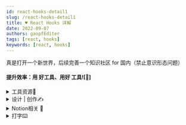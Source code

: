 ```yaml
---
id: react-hooks-detail1
slug: /react-hooks-detail1
title: ♥ React Hooks 详解
date: 2022-09-07
authors: gaopfEditer
tags: [react, hooks]
keywords: [react, hooks]
---
```


真是打开一个新世界，后续完善一个知识社区 for 国内（禁止意识形态问题）

#### 提升效率：用 好工具、用好 工具![🔨]


<details>
  <summary>工具资源🔧</summary>
  <div>
    <ul>
      <li><a href="https://36kr.com/p/1778594967437697">工信部 | 一键解除手机绑定账号</a>（36氪）</li>
      <li><strong>工具</strong>：<a href="https://juejin.cn/post/7082310173997400078">Auto.js</a> - Android平台支持Node.js的JavaScript自动化工具<blockquote>官方已经不开源，有一个其他开源的：<a href="https://github.com/SuperMonster003/AutoJs6">https://github.com/SuperMonster003/AutoJs6</a></blockquote></li>
      <li><strong>工具</strong>：<a href="https://parsec.app/downloads">Parsec</a> - 轻量级远程连接工具（即开即用）</li>
      <li><strong>工具</strong>：<a href="https://github.com/aerotoad/Thud">Thud</a> - 开源无广告Android新闻App（ionic+angular开发）</li>
      <li><strong>工具</strong>：<a href="https://juejin.cn/post/7084886593089044493">叮咚抢菜</a> - 派送时段监听及推送工具</li>
      <li><strong>工具</strong>：<a href="https://mywis.cn/">WIS微思博客</a> - 含在线智能工具/自定义地图可视化</li>
      <li><strong>工具</strong>：<a href="https://www.wondercv.com/">超级简历</a> - 免费简历创建（海量模板）</li>
      <li><strong>工具</strong>：<a href="https://www.tunefind.com/">Tunefind</a> - 影视原声查询网</li>
      <li><strong>工具</strong>：<a href="https://zh.hk1lib.org/">zlibrary</a> - 免费电子书搜索下载</li>
      <li><strong>工具</strong>：<a href="https://slidesgo.com/">slidesgo</a> - 海量免费PPT模板下载</li>
      <li><strong>工具</strong>：<a href="https://www.gushiwen.cn/">古诗文网</a> - 古诗文经典传承</li>
      <li><strong>工具</strong>：<a href="https://www.alltoall.net/">all to all</a> - 在线文档/音视频/图片格式转换</li>
      <li><strong>浏览器插件</strong>：<a href="https://chrome.google.com/webstore/detail/omni-bookmark-history-tab/mapjgeachilmcbbokkgcbgpbakaaeehi/related?hl=en&authuser=0">omni</a> - 书签/历史/Tab页管理</li>
      <li><strong>工具推荐</strong>：<a href="https://juejin.cn/post/7064351592543158302#comment">生产力开发工具</a>（掘金）</li>
      <li><strong>小程序</strong>：<a href="https://sspai.com/post/67375">极客词典</a> - 中国互联网常见单词误读纠正</li>
      <li><strong>浏览器</strong>：<a href="https://sspai.com/post/67844">管理浏览器插件的插件</a>（少数派）</li>
      <li><strong>浏览器</strong>：<a href="https://chrome.google.com/webstore/detail/imageassistant-batch-imag/dbjbempljhcmhlfpfacalomonjpalpko">ImageAssistant</a> - 网页图片批量下载/以图搜图</li>
      <li><strong>Windows工具</strong>：<a href="https://www.52pojie.cn/thread-1481099-1-1.html">抖音无水印下载</a>（用户视频下载）</li>
      <li><strong>Android</strong>：<a href="https://github.com/loong132/autojs-script">Auto.js脚本</a> - 安卓设备重复性操作自动化</li>
      <li><a href="https://github.com/microsoft/PowerToys">PowerToys</a> - 微软官方Windows工具集（分屏/文件管理等）</li>
      <li><a href="https://github.com/Sneeds-Feed-and-Seed/sneedacity">Sneedacity</a> - 开源免费音频编辑器</li>
      <li><a href="https://github.com/dataease/dataease">DataEase</a> - 开源数据可视化分析工具</li>
      <li><a href="https://vitotechnology.com/apps/star-walk-2">Star Walk 2</a> - AR星空识别App</li>
      <li><a href="https://mp.weixin.qq.com/s/QPocKAa3GMBchIzqX2-HyQ">Potplayer</a> - 全能视频播放器</li>
      <li><a href="https://rustdesk.com/zh/">RustDesk</a> - 免费开源远程桌面软件</li>
      <li><a href="https://getsimnum.caict.ac.cn/#/">全国电话卡一证通查</a> - 查询名下移动电话卡数量</li>
      <li><a href="http://wanyouw.com/">万有导航</a> - 综合资源导航站</li>
      <li><a href="https://chrome.google.com/webstore/detail/fatkun-batch-download-ima/nnjjahlikiabnchcpehcpkdeckfgnohf/?ref=appinn">Fatkun</a> - 微博图片批量下载/转WebP格式</li>
      <li><a href="https://chrome.google.com/webstore/detail/octo%E5%BE%AE%E5%8D%9A%E7%9B%B8%E5%86%8C%E6%89%B9%E9%87%8F%E4%B8%8B%E8%BD%BD/cdimdlckbkfelaogjhfbkjcfncbpngkn">Octo微博相册下载</a> - 微博用户相册原图批量下载</li>
      <li><strong>App</strong>：<a href="https://apps.apple.com/cn/app/%E4%BD%A0%E6%88%91%E5%BD%93%E5%B9%B4/id1461314191">你我当年</a> - 模糊照片修复工具</li>
    </ul>
  </div>
</details>

<details>
  <summary>设计 | 创作✍️</summary>
  <div>
    <ul>
      <li>语雀 —— 文档、知识库管理工具</li>
      <li>iconfont —— 海量矢量图标免费网站</li>
      <li>犸良 —— 一站式免费动图制作工具</li>
      <li>鹿班 —— AI设计师</li>
      <li>顽兔 —— 在线批量抠图工具</li>
      <li>ChartCube —— 在线图表制作工具</li>
      <li><a href="https://sspai.com/post/62392">非设计师也该学的排版知识：视觉动线 - 少数派</a></li>
      <li><a href="https://sspai.com/post/61882">用好 Keynote 和 iMovie，在 iPad 上做出有高级感的视频 - 少数派</a></li>
      <li><a href="https://zhuanlan.zhihu.com/p/387948491?utm_campaign=rss&utm_medium=rss&utm_source=rss&utm_content=title">想做视频？这里有一份入门到进阶知识完整指南 - 知乎</a></li>
      <li><a href="https://zhuanlan.zhihu.com/p/74310267">Youtube运营者必备12个工具</a></li>
      <li><a href="https://sspai.com/post/66842">图片处理App｜VSCO 用了六年的照片调色 App</a></li>
      <li><a href="https://openpeeps.com/">手绘插画库/人物库</a></li>
      <li><a href="https://photomosh.com/">图片特效生成器</a></li>
      <li><a href="https://toonme.com/result">网站 | 人像转卡通</a></li>
      <li><a href="https://www.myheritage.com/deep-nostalgia/">Deep Nostalgia</a>：将人脸照片转换成表情视频</li>
      <li><a href="https://sspai.com/post/67298">为你的产品量身定制一个图标</a></li>
    </ul>
  </div>
</details>

<details>
  <summary>Notion相关 📑</summary>
  <div>
    <ul>
      <li><a href="链接7">iOS 快捷指令搭配 Notion API，更快速地编辑内容</a> - 少数派<blockquote>教程讲解如何通过iOS快捷指令调用Notion API实现快速数据录入，包含HTTP请求原理、API授权流程及实战操作示例（如电影片单管理）。</blockquote></li>
      <li><a href="链接2">强化你的仪表盘：试试 Notion 类工具的国产组件库 NotionPet</a><blockquote>介绍国产小组件库NotionPet，提供21种基础组件（如番茄钟、天气看板）和动态图标，支持可视化仪表盘搭建，含价格体系及使用场景演示。</blockquote></li>
      <li>Notion 2.11 更新日志 <a href="链接3">What's New?</a><blockquote>新增功能：跨区块文本选择、数据库分组/子组、Mermaid流程图支持、日语语言支持；修复多项BUG并优化API集成权限管理。</blockquote></li>
      <li><a href="链接8">Notion (Beta) works better with IFTTT</a><blockquote>IFTTT现支持与Notion深度集成，可实现自动化场景如Trello任务同步、Google Sheets数据联动等，需通过API配置触发条件。</blockquote></li>
      <li><a href="链接9">Request page data for Next.js from the Notion API | egghead.io</a><blockquote>视频教程演示如何通过Notion API获取页面数据并在Next.js中预生成静态页面，包含Integration创建、环境变量配置及数据格式化处理。</blockquote></li>
      <li>Notion 自动化：Notion API key + <a href="链接5">Automate.io</a><blockquote>Automate.io已被Notion收购，提供无代码自动化方案，可连接Notion与数百款应用实现数据自动同步（如CRM线索管理）。</blockquote></li>
      <li>Mac <a href="链接6">alfred Notion搜索快捷操作</a><blockquote>Alfred工作流实现Notion快速搜索，支持最近访问记录查看、URL复制及桌面客户端跳转，需配置token_v2和spaceID。</blockquote></li>
      <li><a href="链接1">Notion子弹笔记</a><blockquote>分享将纸质子弹笔记迁移至Notion的实践方案，提供年月周计划模板及任务总表联动技巧，对比电子化前后的效率提升。</blockquote></li>
    </ul>
  </div>
</details>

<details>
  <summary>打字⌨️</summary>
  <div>
    <ul>
      <li><a href="https://brianlovin.com/writing/type-faster">快速打字是一项高杠杆技能</a> - Brian Lovin</li>
      <li><a href="https://online.tipp10.com/en/">TIPP10 Online Typing Tutor</a> - 在线打字训练</li>
      <li><a href="https://www.keyhero.com/">Typing Test · Improve your WPM speed</a> - 打字速度测试</li>
      <li><a href="https://www.keybr.com/">Typing Practice</a> - 打字训练</li>
      <li><a href="https://play.typeracer.com/">TypeRacer</a> - 在线打字竞速游戏</li>
      <li><a href="https://monkeytype.com/">Monkeytype</a> - 在线打字训练</li>
    </ul>
  </div>
</details>






